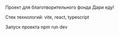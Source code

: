 Проект для благотворительного фонда Дари еду!

Стек технологий: vite, react, typescript

Запуск проекта npm run dev
